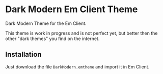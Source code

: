 Dark Modern Em Client Theme
===========================

Dark Modern Theme for the Em Client.

This theme is work in progress and is not perfect yet, but better then the other "dark themes" you find on the internet.

## Installation

Just download the file `DarkModern.emtheme` and import it in Em Client. 
